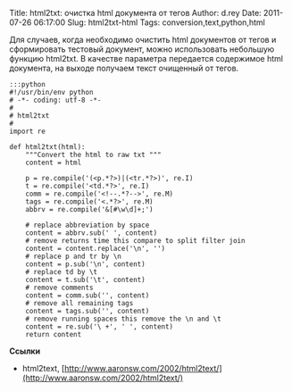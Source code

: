 Title: html2txt: очистка html документа от тегов
Author: d.rey
Date: 2011-07-26 06:17:00
Slug: html2txt-html
Tags: conversion,text,python,html

Для случаев, когда необходимо очистить html документов от тегов и сформировать тестовый документ, можно использовать небольшую функцию html2txt. В качестве параметра передается содержимое html документа, на выходе получаем текст очищенный от тегов. 

    :::python
    #!/usr/bin/env python
    # -*- coding: utf-8 -*-
    #
    # html2txt
    #
    import re
    
    def html2txt(html):
        """Convert the html to raw txt """
        content = html
    
        p = re.compile('(<p.*?>)|(<tr.*?>)', re.I)
        t = re.compile('<td.*?>', re.I)
        comm = re.compile('<!--.*?-->', re.M)
        tags = re.compile('<.*?>', re.M)
        abbrv = re.compile('&[#\w\d]+;')    
        
        # replace abbreviation by space
        content = abbrv.sub(' ', content) 
        # remove returns time this compare to split filter join
        content = content.replace('\n', '') 
        # replace p and tr by \n
        content = p.sub('\n', content)
        # replace td by \t
        content = t.sub('\t', content) 
        # remove comments
        content = comm.sub('', content) 
        # remove all remaining tags
        content = tags.sub('', content) 
        # remove running spaces this remove the \n and \t
        content = re.sub('\ +', ' ', content) 
        return content

**Ссылки**

- html2text, [http://www.aaronsw.com/2002/html2text/](http://www.aaronsw.com/2002/html2text/)

